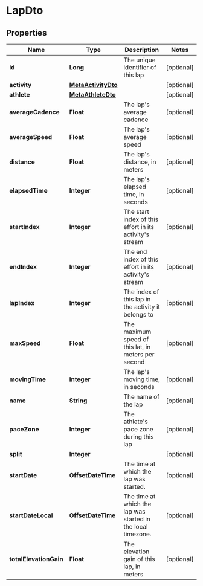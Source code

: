

# LapDto


## Properties

Name | Type | Description | Notes
------------ | ------------- | ------------- | -------------
**id** | **Long** | The unique identifier of this lap |  [optional]
**activity** | [**MetaActivityDto**](MetaActivityDto.md) |  |  [optional]
**athlete** | [**MetaAthleteDto**](MetaAthleteDto.md) |  |  [optional]
**averageCadence** | **Float** | The lap&#39;s average cadence |  [optional]
**averageSpeed** | **Float** | The lap&#39;s average speed |  [optional]
**distance** | **Float** | The lap&#39;s distance, in meters |  [optional]
**elapsedTime** | **Integer** | The lap&#39;s elapsed time, in seconds |  [optional]
**startIndex** | **Integer** | The start index of this effort in its activity&#39;s stream |  [optional]
**endIndex** | **Integer** | The end index of this effort in its activity&#39;s stream |  [optional]
**lapIndex** | **Integer** | The index of this lap in the activity it belongs to |  [optional]
**maxSpeed** | **Float** | The maximum speed of this lat, in meters per second |  [optional]
**movingTime** | **Integer** | The lap&#39;s moving time, in seconds |  [optional]
**name** | **String** | The name of the lap |  [optional]
**paceZone** | **Integer** | The athlete&#39;s pace zone during this lap |  [optional]
**split** | **Integer** |  |  [optional]
**startDate** | **OffsetDateTime** | The time at which the lap was started. |  [optional]
**startDateLocal** | **OffsetDateTime** | The time at which the lap was started in the local timezone. |  [optional]
**totalElevationGain** | **Float** | The elevation gain of this lap, in meters |  [optional]



